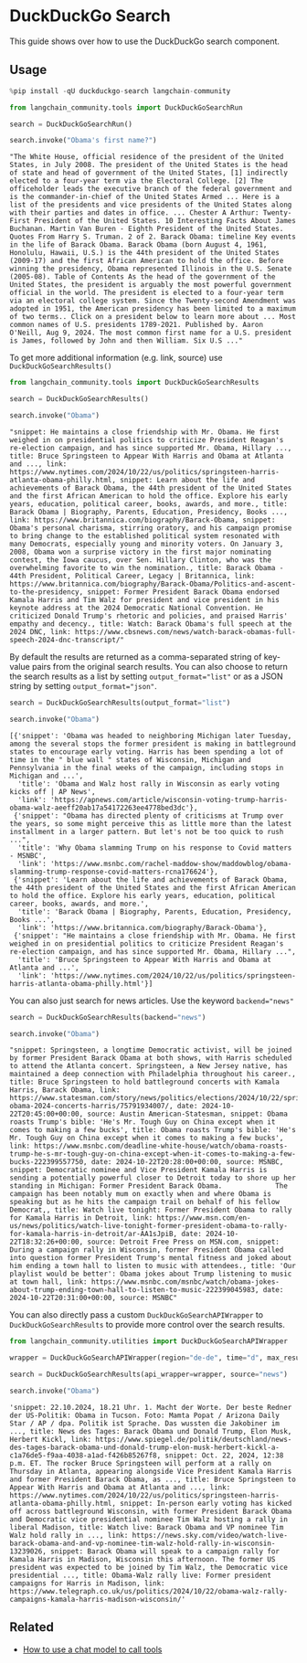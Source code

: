 # DuckDuckGo Search

This guide shows over how to use the DuckDuckGo search component.

## Usage


```python
%pip install -qU duckduckgo-search langchain-community
```


```python
from langchain_community.tools import DuckDuckGoSearchRun

search = DuckDuckGoSearchRun()

search.invoke("Obama's first name?")
```




    "The White House, official residence of the president of the United States, in July 2008. The president of the United States is the head of state and head of government of the United States, [1] indirectly elected to a four-year term via the Electoral College. [2] The officeholder leads the executive branch of the federal government and is the commander-in-chief of the United States Armed ... Here is a list of the presidents and vice presidents of the United States along with their parties and dates in office. ... Chester A Arthur: Twenty-First President of the United States. 10 Interesting Facts About James Buchanan. Martin Van Buren - Eighth President of the United States. Quotes From Harry S. Truman. 2 of 2. Barack Obama: timeline Key events in the life of Barack Obama. Barack Obama (born August 4, 1961, Honolulu, Hawaii, U.S.) is the 44th president of the United States (2009-17) and the first African American to hold the office. Before winning the presidency, Obama represented Illinois in the U.S. Senate (2005-08). Table of Contents As the head of the government of the United States, the president is arguably the most powerful government official in the world. The president is elected to a four-year term via an electoral college system. Since the Twenty-second Amendment was adopted in 1951, the American presidency has been limited to a maximum of two terms.. Click on a president below to learn more about ... Most common names of U.S. presidents 1789-2021. Published by. Aaron O'Neill, Aug 9, 2024. The most common first name for a U.S. president is James, followed by John and then William. Six U.S ..."



To get more additional information (e.g. link, source) use `DuckDuckGoSearchResults()`


```python
from langchain_community.tools import DuckDuckGoSearchResults

search = DuckDuckGoSearchResults()

search.invoke("Obama")
```




    "snippet: He maintains a close friendship with Mr. Obama. He first weighed in on presidential politics to criticize President Reagan's re-election campaign, and has since supported Mr. Obama, Hillary ..., title: Bruce Springsteen to Appear With Harris and Obama at Atlanta and ..., link: https://www.nytimes.com/2024/10/22/us/politics/springsteen-harris-atlanta-obama-philly.html, snippet: Learn about the life and achievements of Barack Obama, the 44th president of the United States and the first African American to hold the office. Explore his early years, education, political career, books, awards, and more., title: Barack Obama | Biography, Parents, Education, Presidency, Books ..., link: https://www.britannica.com/biography/Barack-Obama, snippet: Obama's personal charisma, stirring oratory, and his campaign promise to bring change to the established political system resonated with many Democrats, especially young and minority voters. On January 3, 2008, Obama won a surprise victory in the first major nominating contest, the Iowa caucus, over Sen. Hillary Clinton, who was the overwhelming favorite to win the nomination., title: Barack Obama - 44th President, Political Career, Legacy | Britannica, link: https://www.britannica.com/biography/Barack-Obama/Politics-and-ascent-to-the-presidency, snippet: Former President Barack Obama endorsed Kamala Harris and Tim Walz for president and vice president in his keynote address at the 2024 Democratic National Convention. He criticized Donald Trump's rhetoric and policies, and praised Harris' empathy and decency., title: Watch: Barack Obama's full speech at the 2024 DNC, link: https://www.cbsnews.com/news/watch-barack-obamas-full-speech-2024-dnc-transcript/"



By default the results are returned as a comma-separated string of key-value pairs from the original search results. You can also choose to return the search results as a list by setting `output_format="list"` or as a JSON string by setting `output_format="json"`.


```python
search = DuckDuckGoSearchResults(output_format="list")

search.invoke("Obama")
```




    [{'snippet': 'Obama was headed to neighboring Michigan later Tuesday, among the several stops the former president is making in battleground states to encourage early voting. Harris has been spending a lot of time in the " blue wall " states of Wisconsin, Michigan and Pennsylvania in the final weeks of the campaign, including stops in Michigan and ...',
      'title': 'Obama and Walz host rally in Wisconsin as early voting kicks off | AP News',
      'link': 'https://apnews.com/article/wisconsin-voting-trump-harris-obama-walz-aeeff20ab17a54172263ee4778bed3dc'},
     {'snippet': "Obama has directed plenty of criticisms at Trump over the years, so some might perceive this as little more than the latest installment in a larger pattern. But let's not be too quick to rush ...",
      'title': 'Why Obama slamming Trump on his response to Covid matters - MSNBC',
      'link': 'https://www.msnbc.com/rachel-maddow-show/maddowblog/obama-slamming-trump-response-covid-matters-rcna176624'},
     {'snippet': 'Learn about the life and achievements of Barack Obama, the 44th president of the United States and the first African American to hold the office. Explore his early years, education, political career, books, awards, and more.',
      'title': 'Barack Obama | Biography, Parents, Education, Presidency, Books ...',
      'link': 'https://www.britannica.com/biography/Barack-Obama'},
     {'snippet': "He maintains a close friendship with Mr. Obama. He first weighed in on presidential politics to criticize President Reagan's re-election campaign, and has since supported Mr. Obama, Hillary ...",
      'title': 'Bruce Springsteen to Appear With Harris and Obama at Atlanta and ...',
      'link': 'https://www.nytimes.com/2024/10/22/us/politics/springsteen-harris-atlanta-obama-philly.html'}]



You can also just search for news articles. Use the keyword `backend="news"`


```python
search = DuckDuckGoSearchResults(backend="news")

search.invoke("Obama")
```




    "snippet: Springsteen, a longtime Democratic activist, will be joined by former President Barack Obama at both shows, with Harris scheduled to attend the Atlanta concert. Springsteen, a New Jersey native, has maintained a deep connection with Philadelphia throughout his career., title: Bruce Springsteen to hold battleground concerts with Kamala Harris, Barack Obama, link: https://www.statesman.com/story/news/politics/elections/2024/10/22/springsteen-obama-2024-concerts-harris/75791934007/, date: 2024-10-22T20:45:00+00:00, source: Austin American-Statesman, snippet: Obama roasts Trump's bible: 'He's Mr. Tough Guy on China except when it comes to making a few bucks', title: Obama roasts Trump's bible: 'He's Mr. Tough Guy on China except when it comes to making a few bucks', link: https://www.msnbc.com/deadline-white-house/watch/obama-roasts-trump-he-s-mr-tough-guy-on-china-except-when-it-comes-to-making-a-few-bucks-222399557750, date: 2024-10-22T20:28:00+00:00, source: MSNBC, snippet: Democratic nominee and Vice President Kamala Harris is sending a potentially powerful closer to Detroit today to shore up her standing in Michigan: Former President Barack Obama.             The campaign has been notably mum on exactly when and where Obama is speaking but as he hits the campaign trail on behalf of his fellow Democrat,, title: Watch live tonight: Former President Obama to rally for Kamala Harris in Detroit, link: https://www.msn.com/en-us/news/politics/watch-live-tonight-former-president-obama-to-rally-for-kamala-harris-in-detroit/ar-AA1sJpiB, date: 2024-10-22T18:32:26+00:00, source: Detroit Free Press on MSN.com, snippet: During a campaign rally in Wisconsin, former President Obama called into question former President Trump's mental fitness and joked about him ending a town hall to listen to music with attendees., title: 'Our playlist would be better': Obama jokes about Trump listening to music at town hall, link: https://www.msnbc.com/msnbc/watch/obama-jokes-about-trump-ending-town-hall-to-listen-to-music-222399045983, date: 2024-10-22T20:31:00+00:00, source: MSNBC"



You can also directly pass a custom `DuckDuckGoSearchAPIWrapper` to `DuckDuckGoSearchResults` to provide more control over the search results.


```python
from langchain_community.utilities import DuckDuckGoSearchAPIWrapper

wrapper = DuckDuckGoSearchAPIWrapper(region="de-de", time="d", max_results=2)

search = DuckDuckGoSearchResults(api_wrapper=wrapper, source="news")

search.invoke("Obama")
```




    'snippet: 22.10.2024, 18.21 Uhr. 1. Macht der Worte. Der beste Redner der US-Politik: Obama in Tucson. Foto: Mamta Popat / Arizona Daily Star / AP / dpa. Politik ist Sprache. Das wussten die Jakobiner im ..., title: News des Tages: Barack Obama und Donald Trump, Elon Musk, Herbert Kickl, link: https://www.spiegel.de/politik/deutschland/news-des-tages-barack-obama-und-donald-trump-elon-musk-herbert-kickl-a-c1a76de5-f9aa-4038-a1ad-f426b85267f8, snippet: Oct. 22, 2024, 12:38 p.m. ET. The rocker Bruce Springsteen will perform at a rally on Thursday in Atlanta, appearing alongside Vice President Kamala Harris and former President Barack Obama, as ..., title: Bruce Springsteen to Appear With Harris and Obama at Atlanta and ..., link: https://www.nytimes.com/2024/10/22/us/politics/springsteen-harris-atlanta-obama-philly.html, snippet: In-person early voting has kicked off across battleground Wisconsin, with former President Barack Obama and Democratic vice presidential nominee Tim Walz hosting a rally in liberal Madison, title: Watch live: Barack Obama and VP nominee Tim Walz hold rally in ..., link: https://news.sky.com/video/watch-live-barack-obama-and-and-vp-nominee-tim-walz-hold-rally-in-wisconsin-13239026, snippet: Barack Obama will speak to a campaign rally for Kamala Harris in Madison, Wisconsin this afternoon. The former US president was expected to be joined by Tim Walz, the Democratic vice presidential ..., title: Obama-Walz rally live: Former president campaigns for Harris in Madison, link: https://www.telegraph.co.uk/us/politics/2024/10/22/obama-walz-rally-campaigns-kamala-harris-madison-wisconsin/'



## Related

- [How to use a chat model to call tools](https://python.langchain.com/docs/how_to/tool_calling/)
